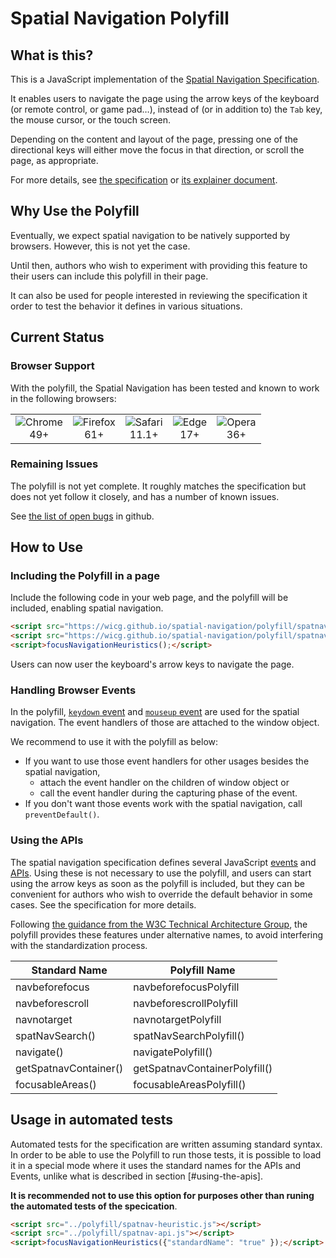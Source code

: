 # Spatial Navigation Polyfill

## What is this?

This is a JavaScript implementation of the [Spatial Navigation Specification](https://wicg.github.io/spatial-navigation/).

It enables users to navigate the page using the arrow keys of the keyboard (or remote control, or game pad…),
instead of (or in addition to)
the <code class="key">Tab</code> key,
the mouse cursor,
or the touch screen.

Depending on the content and layout of the page,
pressing one of the directional keys
will either move the focus in that direction,
or scroll the page, as appropriate.

For more details, see [the specification](https://wicg.github.io/spatial-navigation/)
or [its explainer document](https://wicg.github.io/spatial-navigation/explainer.html).

## Why Use the Polyfill

Eventually, we expect spatial navigation to be natively supported by browsers.
However, this is not yet the case.

Until then, authors who wish to experiment with providing this feature to their users
can include this polyfill in their page.

It can also be used for people interested in reviewing the specification
it order to test the behavior it defines in various situations.

## Current Status

### Browser Support
With the polyfill, the Spatial Navigation has been tested and known to work in the following browsers:

<table>
  <tr>
    <td align="center">
      <img src="https://raw.github.com/alrra/browser-logos/39.2.2/src/chrome/chrome_48x48.png" alt="Chrome"><br>
      49+
    </td>
    <td align="center">
      <img src="https://raw.github.com/alrra/browser-logos/39.2.2/src/firefox/firefox_48x48.png" alt="Firefox"><br>
      61+
    </td>
    <td align="center">
      <img src="https://raw.github.com/alrra/browser-logos/39.2.2/src/safari/safari_48x48.png" alt="Safari"><br>
      11.1+
    </td>
    <td align="center">
      <img src="https://raw.github.com/alrra/browser-logos/39.2.2/src/edge/edge_48x48.png" alt="Edge"><br>
      17+
    </td>
    <td align="center">
      <img src="https://raw.github.com/alrra/browser-logos/39.2.2/src/opera/opera_48x48.png" alt="Opera"><br>
      36+
    </td>
  </tr>  
</table>

### Remaining Issues

The polyfill is not yet complete.
It roughly matches the specification
but does not yet follow it closely,
and has a number of known issues.

See [the list of open bugs](https://github.com/wicg/spatial-navigation/issues?q=is%3Aissue+is%3Aopen+label%3Atopic%3Apolyfill) in github.

## How to Use

### Including the Polyfill in a page

Include the following code in your web page,
and the polyfill will be included,
enabling spatial navigation.

```html
<script src="https://wicg.github.io/spatial-navigation/polyfill/spatnav-heuristic.js"></script>
<script src="https://wicg.github.io/spatial-navigation/polyfill/spatnav-api.js"></script>
<script>focusNavigationHeuristics();</script>
```

Users can now user the keyboard's arrow keys to navigate the page.

### Handling Browser Events
In the polyfill, <a href="https://www.w3.org/TR/DOM-Level-3-Events/#event-type-keydown"><code>keydown</code> event</a> and <a href="https://www.w3.org/TR/DOM-Level-3-Events/#event-type-mouseup"><code>mouseup</code> event</a> are used for the spatial navigation.
The event handlers of those are attached to the window object.

We recommend to use it with the polyfill as below:

* If you want to use those event handlers for other usages besides the spatial navigation,
   * attach the event handler on the children of window object
   or
   * call the event handler during the capturing phase of the event.
* If you don't want those events work with the spatial navigation, call <code>preventDefault()</code>.

### Using the APIs

The spatial navigation specification defines several JavaScript [events](https://wicg.github.io/spatial-navigation/#events-navigationevent) and [APIs](https://wicg.github.io/spatial-navigation/#js-api).
Using these is not necessary to use the polyfill,
and users can start using the arrow keys as soon as the polyfill is included,
but they can be convenient for authors who wish to override the default behavior in some cases.
See the specification for more details.

Following [the guidance from the W3C Technical Architecture Group](https://www.w3.org/2001/tag/doc/polyfills/#don-t-squat-on-proposed-names-in-speculative-polyfills),
the polyfill provides these features under alternative names,
to avoid interfering with the standardization process.

| Standard Name | Polyfill Name |
|-|-|
| navbeforefocus | navbeforefocusPolyfill |
| navbeforescroll | navbeforescrollPolyfill |
| navnotarget | navnotargetPolyfill |
| spatNavSearch() | spatNavSearchPolyfill() |
| navigate() | navigatePolyfill() |
| getSpatnavContainer() | getSpatnavContainerPolyfill() |
| focusableAreas() | focusableAreasPolyfill() |


## Usage in automated tests

Automated tests for the specification are written assuming standard syntax.
In order to be able to use the Polyfill to run those tests,
it is possible to load it in a special mode
where it uses the standard names for the APIs and Events,
unlike what is described in section [#using-the-apis].

**It is recommended not to use this option
for purposes other than runing the automated tests of the specication**.

````html
<script src="../polyfill/spatnav-heuristic.js"></script>
<script src="../polyfill/spatnav-api.js"></script>
<script>focusNavigationHeuristics({"standardName": "true" });</script>
````
